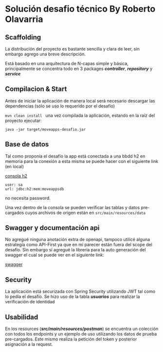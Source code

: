 # Solución desafio técnico By Roberto Olavarria

## Scaffolding 

La distribución del proyecto es bastante sencilla y clara de leer, sin embargo agrego una breve descripción.

Está basado en una arquitectura de N-capas simple y básica, principalmente se concentra todo en 3 packages ***controller***, ***repository*** y ***service***

## Compilacion & Start

Antes de iniciar la aplicación de manera local será necesario descargar las dependencias (sólo se uso lo requerido por el desafío)

`mvn clean install
`
una vez compilada la aplicación, estando en la raíz del proyecto ejecutar:

`java -jar target/moveapps-desafio.jar 
`

## Base de datos

Tal como proponía el desafío la app está conectada a una bbdd h2 en memoria
para la conexión a esta misma se puede hacer con el siguiente link (en local)

[consola h2](http://localhost:8080/h2-console)

```
user: sa
url: jdbc:h2:mem:moveappsdb
```

no necesita password.

Una vez dentro de la consola se pueden verificar las tablas y datos pre-cargados
cuyos archivos de origen están en `src/main/resources/data`

## Swagger y documentación api
No agregué ninguna anotación extra de openapi, tampoco utilicé alguna estrategía como API-First ya que en mi parecer están fuera del scope del desafío.
Sin embargo sí agregué la librería para la auto generación del swagger el cual se puede ver en el siguiente link:

[swagger](http://localhost:8080/swagger-ui/index.html)

## Security
La aplicación está securizada con Spring Security utilizando JWT tal como lo pedía el desafío.
Se hizo uso de la tabla ***usuarios*** para realizar la verificación de identidad


## Usabilidad
En los resources (***src/main/resources/postman***) se encuentra un colección con todos los endpoints y un ejemplo de uso utilizando los datos de prueba pre-cargados.
Este mismo realiza la petición del token y posterior asignación a la request.


